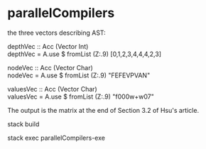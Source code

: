 # parallelCompilers

the three vectors describing AST:

depthVec :: Acc (Vector Int)    
depthVec = A.use $ fromList (Z:.9) [0,1,2,3,4,4,4,2,3]    
      
nodeVec :: Acc (Vector Char)    
nodeVec = A.use $ fromList (Z:.9) "FEFEVPVAN"    
     
valuesVec :: Acc (Vector Char)    
valuesVec = A.use $ fromList (Z:.9) "f000w+w07" 

The output is the matrix at the end of Section 3.2 of Hsu's article.

stack build

stack exec parallelCompilers-exe
